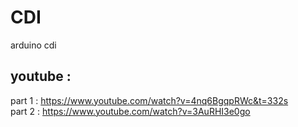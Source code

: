 # CDI
arduino cdi

## youtube :</br>
part 1 : https://www.youtube.com/watch?v=4nq6BgqpRWc&t=332s</br>
part 2 : https://www.youtube.com/watch?v=3AuRHI3e0go</br>

